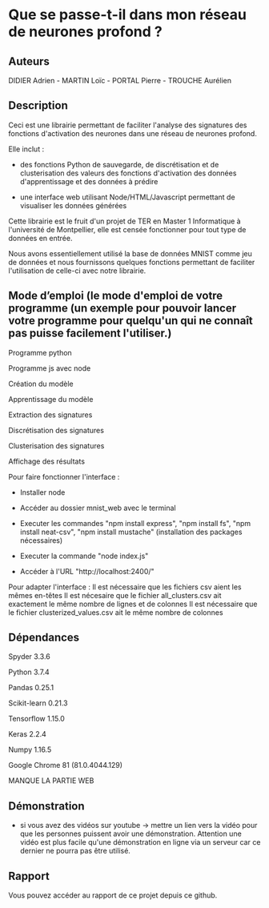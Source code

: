 # Que se passe-t-il dans mon réseau de neurones profond ?
 
## Auteurs
 
DIDIER Adrien - MARTIN Loïc - PORTAL Pierre - TROUCHE Aurélien
 
## Description
 
Ceci est une librairie permettant de faciliter l'analyse des signatures des fonctions d'activation des neurones dans une réseau de neurones profond. 

Elle inclut :

- des fonctions Python de sauvegarde, de discrétisation et de clusterisation des valeurs des fonctions d'activation des données d'apprentissage et des données à prédire

- une interface web utilisant Node/HTML/Javascript permettant de visualiser les données générées

Cette librairie est le fruit d'un projet de TER en Master 1 Informatique à l'université de Montpellier, elle est censée fonctionner pour tout type de données en entrée. 

Nous avons essentiellement utilisé la base de données MNIST comme jeu de données et nous fournissons quelques fonctions permettant de faciliter l'utilisation de celle-ci avec notre librairie.
 
 
 
## Mode d’emploi (le mode d'emploi de votre programme (un exemple pour pouvoir lancer votre programme pour quelqu'un qui ne connaît pas puisse facilement l'utiliser.)
 
Programme python
 
Programme js avec node

Création du modèle

Apprentissage du modèle

Extraction des signatures

Discrétisation des signatures

Clusterisation des signatures

Affichage des résultats
 
 
Pour faire fonctionner l'interface :

- Installer node
	
- Accéder au dossier mnist_web avec le terminal
	
- Executer les commandes "npm install express", "npm install fs", "npm install neat-csv", "npm install mustache" (installation des packages nécessaires)
	
- Executer la commande "node index.js"
	
- Accéder à l'URL "http://localhost:2400/"

Pour adapter l'interface :
Il est nécessaire que les fichiers csv aient les mêmes en-têtes
Il est nécesaire que le fichier all_clusters.csv ait exactement le même nombre de lignes et de colonnes
Il est nécessaire que le fichier clusterized_values.csv ait le même nombre de colonnes
 
## Dépendances
 
Spyder 3.3.6

Python 3.7.4

Pandas 0.25.1

Scikit-learn 0.21.3

Tensorflow 1.15.0

Keras 2.2.4

Numpy 1.16.5
 
Google Chrome 81 (81.0.4044.129)

MANQUE LA PARTIE WEB
 
## Démonstration
 
 - si vous avez des vidéos sur youtube -> mettre un lien vers la vidéo pour que les personnes puissent avoir une démonstration. Attention une vidéo est plus facile qu'une démonstration en ligne via un serveur car ce dernier ne pourra pas être utilisé.
 
 
## Rapport
 
Vous pouvez accéder au rapport de ce projet depuis ce github.
 
 

 
 
 
 
 
 
 





